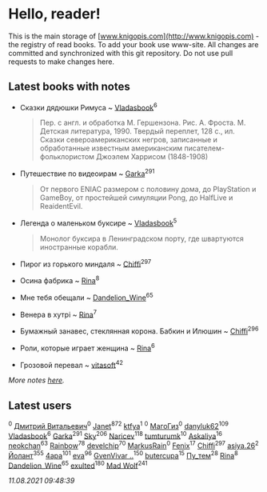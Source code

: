 # Hello, reader!
This is the main storage of [www.knigopis.com](http://www.knigopis.com) - the registry of read books.
To add your book use www-site. All changes are committed and synchronized with this git repository.
Do not use pull requests to make changes here.


## Latest books with notes
* Сказки дядюшки Римуса ~ [Vladasbook](users/221/221759364-yandex)<sup>6</sup>
    > Пер. с англ. и обработка М. Гершензона.
    > Рис. А. Фроста.
    > М. Детская литература, 1990.
    > Твердый переплет, 128 с., ил.
    > Сказки североамериканских негров, записанные и обработанные известным американским писателем-фольклористом Джоэлем Харрисом (1848-1908)

* Путешествие по видеоирам ~ [Garka](users/115/115753719718250012620-google)<sup>291</sup>
    > От первого ENIAC размером с половину дома, до PlayStation и GameBoy, от простейшей симуляции Pong, до HalfLive и ReaidentEvil.

* Легенда о маленьком буксире ~ [Vladasbook](users/221/221759364-yandex)<sup>5</sup>
    > Монолог буксира в Ленинградском порту, где швартуются иностранные корабли.

* Пирог из горького миндаля ~ [Chiffi](users/105/105831994080785626680-google)<sup>297</sup>

* Осина фабрика ~ [Rina](users/102/102857111133378678801-google)<sup>8</sup>

* Мне тебя обещали ~ [Dandelion_Wine](users/586/58602788-vkontakte)<sup>65</sup>

* Венера в хутрі ~ [Rina](users/102/102857111133378678801-google)<sup>7</sup>

* Бумажный занавес, стеклянная корона. Бабкин и Илюшин ~ [Chiffi](users/105/105831994080785626680-google)<sup>296</sup>

* Роли, которые играет женщина ~ [Rina](users/102/102857111133378678801-google)<sup>6</sup>

* Грозовой перевал ~ [vitasoft](users/474/47446642-vkontakte)<sup>42</sup>


_More notes [here](latest_books_with_notes.md)._


## Latest users
[](users/371/371631802-vkontakte)<sup>0</sup> 
[Дмитрий Витальевич](users/116/116650782618177766821-google)<sup>0</sup> 
[Janet](users/108/108113656204404967440-google)<sup>872</sup> 
[ktfya](users/954/954200493-yandex)<sup>1</sup> 
[](users/113/113255936223461038506-google)<sup>0</sup> 
[МагоГиз](users/106/106082567795743405861-google)<sup>0</sup> 
[danyluk62](users/374/374149854-vkontakte)<sup>109</sup> 
[Vladasbook](users/221/221759364-yandex)<sup>6</sup> 
[Garka](users/115/115753719718250012620-google)<sup>291</sup> 
[Sky](users/118/118049897850017649660-googleplus)<sup>206</sup> 
[Naricev](users/107/107090515204537133928-google)<sup>118</sup> 
[tumturumk](users/135/135685382-vkontakte)<sup>10</sup> 
[Askaliya](users/326/326783541-vkontakte)<sup>16</sup> 
[neokchan](users/113/113179958976964886996-google)<sup>63</sup> 
[Rainbow](users/109/109787328219839805802-google)<sup>78</sup> 
[develchip](users/852/85203415-vkontakte)<sup>70</sup> 
[MarkusRain](users/109/109935069004582832811-googleplus)<sup>0</sup> 
[Fenix](users/111/111367585493471720963-google)<sup>17</sup> 
[Chiffi](users/105/105831994080785626680-google)<sup>297</sup> 
[asiya.26](users/309/309122898-yandex)<sup>2</sup> 
[Йолант](users/104/104690883692185089260-google)<sup>355</sup> 
[4apa](users/117/117392596378069249667-google)<sup>101</sup> 
[eva](users/111/111656270551033014778-google)<sup>96</sup> 
[GvenVivar ..](users/158/158266434925901-facebook)<sup>150</sup> 
[butercupa](users/193/193697993-vkontakte)<sup>15</sup> 
[Пу_тем](users/344/3448154788585127-facebook)<sup>28</sup> 
[Rina](users/102/102857111133378678801-google)<sup>8</sup> 
[Dandelion_Wine](users/586/58602788-vkontakte)<sup>65</sup> 
[exulted](users/100/100599204551896265722-google)<sup>180</sup> 
[Mad Wolf](users/947/94738840-vkontakte)<sup>241</sup> 


_11.08.2021 09:48:39_
